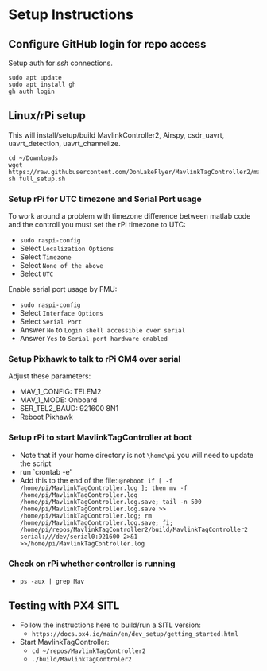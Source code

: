 # Setup Instructions

## Configure GitHub login for repo access

Setup auth for *ssh* connections.

```
sudo apt update
sudo apt install gh
gh auth login
```

## Linux/rPi setup

This will install/setup/build MavlinkController2, Airspy, csdr_uavrt, uavrt_detection, uavrt_channelize.

```
cd ~/Downloads
wget https://raw.githubusercontent.com/DonLakeFlyer/MavlinkTagController2/main/full_setup.sh
sh full_setup.sh
```

### Setup rPi for UTC timezone and Serial Port usage

To work around a problem with timezone difference between matlab code and the controll you must set the rPi timezone to UTC:
* `sudo raspi-config`
* Select `Localization Options`
* Select `Timezone`
* Select `None of the above`
* Select `UTC`

Enable serial port usage by FMU:
* `sudo raspi-config`
* Select `Interface Options`
* Select `Serial Port`
* Answer `No` to `Login shell accessible over serial`
* Answer `Yes` to `Serial port hardware enabled`

### Setup Pixhawk to talk to rPi CM4 over serial

Adjust these parameters:
* MAV_1_CONFIG: TELEM2
* MAV_1_MODE: Onboard
* SER_TEL2_BAUD: 921600 8N1
* Reboot Pixhawk

### Setup rPi to start MavlinkTagController at boot

* Note that if your home directory is not `\home\pi` you will need to update the script
* run `crontab -e'
* Add this to the end of the file: `@reboot if [ -f /home/pi/MavlinkTagController.log ]; then mv -f /home/pi/MavlinkTagController.log /home/pi/MavlinkTagController.log.save; tail -n 500 /home/pi/MavlinkTagController.log.save >> /home/pi/MavlinkTagController.log; rm /home/pi/MavlinkTagController.log.save; fi; /home/pi/repos/MavlinkTagController2/build/MavlinkTagController2 serial:///dev/serial0:921600 2>&1 >>/home/pi/MavlinkTagController.log`

### Check on rPi whether controller is running

* `ps -aux | grep Mav`

## Testing with PX4 SITL

* Follow the instructions here to build/run a SITL version: 
  * `https://docs.px4.io/main/en/dev_setup/getting_started.html`
* Start MavlinkTagController: 
  * `cd ~/repos/MavlinkTagController2`
  * `./build/MavlinkTagControler2`
